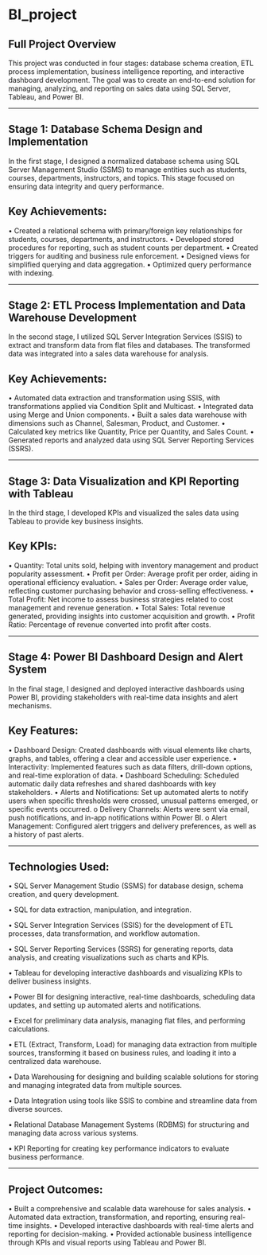 # BI_project

## Full Project Overview
This project was conducted in four stages: database schema creation, ETL process implementation, business intelligence reporting, and interactive dashboard development. The goal was to create an end-to-end solution for managing, analyzing, and reporting on sales data using SQL Server, Tableau, and Power BI.
________________________________________
## Stage 1: Database Schema Design and Implementation
In the first stage, I designed a normalized database schema using SQL Server Management Studio (SSMS) to manage entities such as students, courses, departments, instructors, and topics. This stage focused on ensuring data integrity and query performance.
## Key Achievements:
•	Created a relational schema with primary/foreign key relationships for students, courses, departments, and instructors.
•	Developed stored procedures for reporting, such as student counts per department.
•	Created triggers for auditing and business rule enforcement.
•	Designed views for simplified querying and data aggregation.
•	Optimized query performance with indexing.
________________________________________
## Stage 2: ETL Process Implementation and Data Warehouse Development
In the second stage, I utilized SQL Server Integration Services (SSIS) to extract and transform data from flat files and databases. The transformed data was integrated into a sales data warehouse for analysis.
## Key Achievements:
•	Automated data extraction and transformation using SSIS, with transformations applied via Condition Split and Multicast.
•	Integrated data using Merge and Union components.
•	Built a sales data warehouse with dimensions such as Channel, Salesman, Product, and Customer.
•	Calculated key metrics like Quantity, Price per Quantity, and Sales Count.
•	Generated reports and analyzed data using SQL Server Reporting Services (SSRS).
________________________________________
## Stage 3: Data Visualization and KPI Reporting with Tableau
In the third stage, I developed KPIs and visualized the sales data using Tableau to provide key business insights.
## Key KPIs:
•	Quantity: Total units sold, helping with inventory management and product popularity assessment.
•	Profit per Order: Average profit per order, aiding in operational efficiency evaluation.
•	Sales per Order: Average order value, reflecting customer purchasing behavior and cross-selling effectiveness.
•	Total Profit: Net income to assess business strategies related to cost management and revenue generation.
•	Total Sales: Total revenue generated, providing insights into customer acquisition and growth.
•	Profit Ratio: Percentage of revenue converted into profit after costs.
________________________________________
## Stage 4: Power BI Dashboard Design and Alert System
In the final stage, I designed and deployed interactive dashboards using Power BI, providing stakeholders with real-time data insights and alert mechanisms.
## Key Features:
•	Dashboard Design: Created dashboards with visual elements like charts, graphs, and tables, offering a clear and accessible user experience.
•	Interactivity: Implemented features such as data filters, drill-down options, and real-time exploration of data.
•	Dashboard Scheduling: Scheduled automatic daily data refreshes and shared dashboards with key stakeholders.
•	Alerts and Notifications: Set up automated alerts to notify users when specific thresholds were crossed, unusual patterns emerged, or specific events occurred.
o	Delivery Channels: Alerts were sent via email, push notifications, and in-app notifications within Power BI.
o	Alert Management: Configured alert triggers and delivery preferences, as well as a history of past alerts.

________________________________________
## Technologies Used:

•	SQL Server Management Studio (SSMS) for database design, schema creation, and query development.

•	SQL for data extraction, manipulation, and integration.

•	SQL Server Integration Services (SSIS) for the development of ETL processes, data transformation, and workflow automation.

•	SQL Server Reporting Services (SSRS) for generating reports, data analysis, and creating visualizations such as charts and KPIs.

•	Tableau for developing interactive dashboards and visualizing KPIs to deliver business insights.

•	Power BI for designing interactive, real-time dashboards, scheduling data updates, and setting up automated alerts and notifications.

•	Excel for preliminary data analysis, managing flat files, and performing calculations.

•	ETL (Extract, Transform, Load) for managing data extraction from multiple sources, transforming it based on business rules, and loading it into a centralized data warehouse.

•	Data Warehousing for designing and building scalable solutions for storing and managing integrated data from multiple sources.

•	Data Integration using tools like SSIS to combine and streamline data from diverse sources.

•	Relational Database Management Systems (RDBMS) for structuring and managing data across various systems.

•	KPI Reporting for creating key performance indicators to evaluate business performance.
________________________________________
## Project Outcomes:
•	Built a comprehensive and scalable data warehouse for sales analysis.
•	Automated data extraction, transformation, and reporting, ensuring real-time insights.
•	Developed interactive dashboards with real-time alerts and reporting for decision-making.
•	Provided actionable business intelligence through KPIs and visual reports using Tableau and Power BI.

